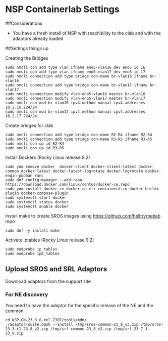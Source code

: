 # NSP Containerlab Settings


##Considerations

* You have a fresh install of NSP with reachibility to the clab and with the adaptors already loaded

##Settings things up

Creating the Bridges
```
sudo nmcli con add type vlan ifname eno5-vlan16 dev eno5 id 16
sudo nmcli con add type vlan ifname eno5-vlan17 dev eno5 id 17
sudo nmcli connection add type bridge con-name br-vlan16 ifname br-vlan16
sudo nmcli connection add type bridge con-name br-vlan17 ifname br-vlan17
sudo nmcli connection modify vlan-eno5-vlan16 master br-vlan16
sudo nmcli connection modify vlan-eno5-vlan17 master br-vlan17
sudo nmcli con mod br-vlan16 ipv4.method manual ipv4.addresses 10.2.16.224/24
sudo nmcli con mod br-vlan17 ipv4.method manual ipv4.addresses 10.2.17.224/24
```

Create bridges for clab
```
sudo nmcli connection add type bridge con-name R2-R4 ifname R2-R4
sudo nmcli connection add type bridge con-name R3-R5 ifname R3-R5
sudo nmcli con up id R2-R4
sudo nmcli con up id R3-R5
```

Install Dockers (Rocky Linux release 9.2)
```
sudo yum remove docker  docker-client docker-client-latest docker-common docker-latest docker-latest-logrotate docker-logrotate docker-engin podman runc
sudo dnf config-manager --add-repo https://download.docker.com/linux/centos/docker-ce.repo
sudo yum install docker-ce docker-ce-cli containerd.io docker-buildx-plugin docker-compose-plugin
sudo systemctl start docker
sudo systemctl status docker
sudo systemctl enable docker
```

Install make to create SROS images using https://github.com/hellt/vrnetlab repo
```
sudo dnf -y install make
```

Activate iptables (Rocky Linux release 9.2)
```
sudo modprobe ip_tables
sudo modprobe ip6_tables
```

## Upload SROS and SRL Adaptors
Download adaptors from the support site

### For NE discovery

You need to have the adaptor for the specific release of the NE and the common
```
cd NSP-CN-23.8.0-rel.2707/tools/mdm/
./adaptor-suite.bash --install /tmp/sros-common-23_8_v3.zip /tmp/sros-23-3-r1-23_8_v2.zip /tmp/srl-common-23_8_v2.zip /tmp/srl-23-7-1-23_8.zip
```
